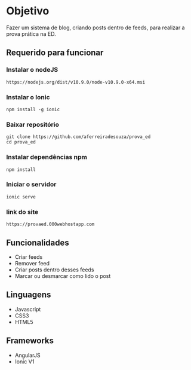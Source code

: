 # Objetivo

Fazer um sistema de blog, criando posts dentro de feeds, para realizar a prova prática na ED.

## Requerido para funcionar

### Instalar o nodeJS

```
https://nodejs.org/dist/v10.9.0/node-v10.9.0-x64.msi
```

### Instalar o Ionic

```
npm install -g ionic
```

### Baixar repositório

```
git clone https://github.com/aferreiradesouza/prova_ed
cd prova_ed
```

### Instalar dependências npm

```
npm install
```

### Iniciar o servidor

```
ionic serve
```

### link do site

```
https://provaed.000webhostapp.com
```

## Funcionalidades

* Criar feeds
* Remover feed
* Criar posts dentro desses feeds
* Marcar ou desmarcar como lido o post

## Linguagens

* Javascript
* CSS3
* HTML5

## Frameworks

* AngularJS
* Ionic V1
